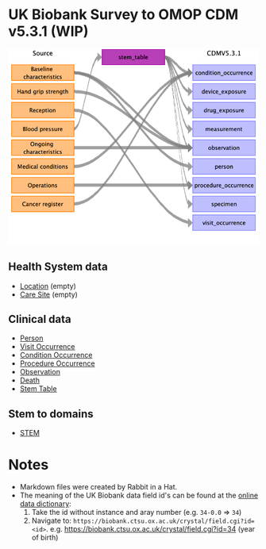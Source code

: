 # UK Biobank Survey to OMOP CDM v5.3.1 (WIP)
    
![](md_files/image9.png)

## Health System data
- [Location](location.md) (empty)
- [Care Site](care_site.md) (empty)

## Clinical data
- [Person](person.md)
- [Visit Occurrence](visit_occurrence.md)
- [Condition Occurrence](condition_occurrence.md)
- [Procedure Occurrence](procedure_occurrence.md)
- [Observation](observation.md)
- [Death](death.md)
- [Stem Table](stem_table.md)

## Stem to domains
- [STEM](stem/index.md)


# Notes
- Markdown files were created by Rabbit in a Hat.
- The meaning of the UK Biobank data field id's can be found at the [online data dictionary](https://biobank.ctsu.ox.ac.uk):
    1. Take the id without instance and aray number (e.g. `34-0.0` => `34`) 
    2. Navigate to: `https://biobank.ctsu.ox.ac.uk/crystal/field.cgi?id=<id>`. e.g. https://biobank.ctsu.ox.ac.uk/crystal/field.cgi?id=34 (year of birth)  

